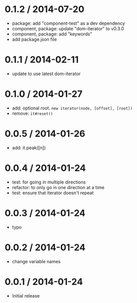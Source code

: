 
0.1.2 / 2014-07-20
==================

 * package: add "component-test" as a dev dependency
 * component, package: update "dom-iterator" to v0.3.0
 * component, package: add "keywords"
 * add package.json file

0.1.1 / 2014-02-11
==================

 * update to use latest dom-iterator

0.1.0 / 2014-01-27
==================

 * add: optional root. `new iterator(node, [offset], [root])`
 * remove: `it#reset()`

0.0.5 / 2014-01-26
==================

 * add: it.peak([n])

0.0.4 / 2014-01-24
==================

 * test: for going in multiple directions
 * refactor: to only go in one direction at a time
 * test: ensure that iterator doesn't repeat

0.0.3 / 2014-01-24
==================

 * typo

0.0.2 / 2014-01-24
==================

 * change variable names

0.0.1 / 2014-01-24
==================

 * Initial release
